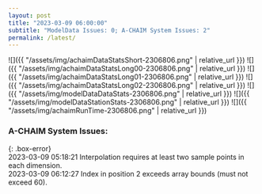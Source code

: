 ```yaml
---
layout: post
title: "2023-03-09 06:00:00"
subtitle: "ModelData Issues: 0; A-CHAIM System Issues: 2"
permalink: /latest/
---
```


![]({{ "/assets/img/achaimDataStatsShort-2306806.png" | relative_url }})
![]({{ "/assets/img/achaimDataStatsLong00-2306806.png" | relative_url }})
![]({{ "/assets/img/achaimDataStatsLong01-2306806.png" | relative_url }})
![]({{ "/assets/img/achaimDataStatsLong02-2306806.png" | relative_url }})
![]({{ "/assets/img/modelDataDataStats-2306806.png" | relative_url }})
![]({{ "/assets/img/modelDataStationStats-2306806.png" | relative_url }})
![]({{ "/assets/img/achaimRunTime-2306806.png" | relative_url }})


### A-CHAIM System Issues:  
  
{: .box-error}  
2023-03-09 05:18:21 Interpolation requires at least two sample points in each dimension.  
2023-03-09 06:12:27 Index in position 2 exceeds array bounds (must not exceed 60).  
